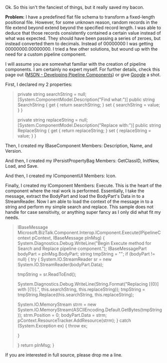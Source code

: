 
Ok. So this isn't the fanciest of things, but it really saved my bacon.

**Problem:** I have a predefined flat file schema to transform a fixed-length positional file. However, for some unknown reason, random records in the file extend beyond extend beyond the specified record length. I was able to deduce that those records consistently contained a certain value instead of what was expected. They should have been passing a series of zeroes, but instead converted them to decimals. Instead of 00000000 I was getting 00000000.00000000. I tried a few other solutions, but wound up with the need for a custom pipeline component.

I will assume you are somewhat familiar with the creation of pipeline components. I am certainly no expert myself. For further details, check this page out ([MSDN - Developing Pipeline Components](https://msdn2.microsoft.com/en-us/library/ms946690.aspx)) or give [Google](https://www.google.com/) a shot.

First, I declared my 2 properties:

> private string searchString = null; \[System.ComponentModel.Description("Find what:")\] public string SearchString { get { return searchString; } set { searchString = value; } }
> 
> private string replaceString = null; \[System.ComponentModel.Description("Replace with:")\] public string ReplaceString { get { return replaceString; } set { replaceString = value; } }

Then, I created my IBaseComponent Members: Description, Name, and Version.

And then, I created my IPersistPropertyBag Members: GetClassID, InitNew, Load, and Save.

And then, I created my IComponentUI Members: Icon.

Finally, I created my IComponent Members: Execute. This is the heart of the component where the real work is performed. Essentially, I take the message, extract the BodyPart and load the BodyPart's Data in to a StreamReader. Now I am able to load the context of the message in to a string and perform my simple search and replace. This sample does not handle for case sensitivity, or anything super fancy as I only did what fit my needs.

> IBaseMessage Microsoft.BizTalk.Component.Interop.IComponent.Execute(IPipelineContext pContext, IBaseMessage pInMsg) { System.Diagnostics.Debug.WriteLine("Begin Execute method for Search and Replace pipeline component."); IBaseMessagePart bodyPart = pInMsg.BodyPart; string tmpString = ""; if (bodyPart != null) { try { System.IO.StreamReader sr = new System.IO.StreamReader(bodyPart.Data);
> 
> tmpString = sr.ReadToEnd();
> 
> System.Diagnostics.Debug.WriteLine(String.Format("Replacing \[{0}\] with \[{1}\].", this.searchString, this.replaceString)); tmpString = tmpString.Replace(this.searchString, this.replaceString);
> 
> System.IO.MemoryStream strm = new System.IO.MemoryStream(ASCIIEncoding.Default.GetBytes(tmpString)); strm.Position = 0; bodyPart.Data = strm; pContext.ResourceTracker.AddResource(strm); } catch (System.Exception ex) { throw ex;
> 
> }
> 
> } return pInMsg; }

If you are interested in full source, please drop me a line.
